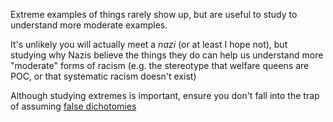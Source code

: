 Extreme examples of things rarely show up, but are useful to study to understand more moderate examples.

It's unlikely you will actually meet a *nazi* (or at least I hope not), but studying why Nazis believe the things they do can help us understand more "moderate" forms of racism (e.g. the stereotype that welfare queens are POC, or that systematic racism doesn't exist)

Although studying extremes is important, ensure you don't fall into the trap of assuming [false dichotomies](false%20dichotomies.md)
